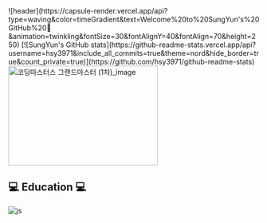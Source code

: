 <div align="left">
![header](https://capsule-render.vercel.app/api?type=waving&color=timeGradient&text=Welcome%20to%20SungYun's%20GitHub%20👋&animation=twinkling&fontSize=30&fontAlignY=40&fontAlign=70&height=250)
[![SungYun's GitHub stats](https://github-readme-stats.vercel.app/api?username=hsy3971&include_all_commits=true&theme=nord&hide_border=true&count_private=true)](https://github.com/hsy3971/github-readme-stats)
<img src="https://github.com/user-attachments/assets/73b54985-55a7-4ef0-b84f-a5a8e5fa6ad4" alt="코딩마스터스 그랜드마스터 (1차)_image" width="300" height="200">

<br>

## 💻 Education 💻

![js](https://img.shields.io/badge/Python-3776AB?style=for-the-badge&logo=python&logoColor=white)

</div>
